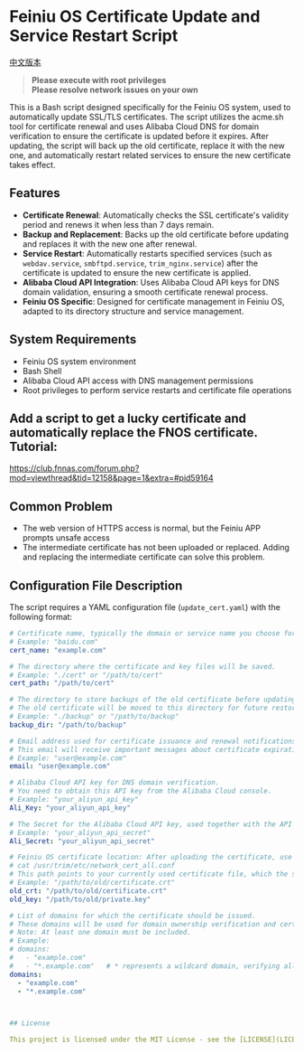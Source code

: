 # Feiniu OS Certificate Update and Service Restart Script

[中文版本](README.md)

> **Please execute with root privileges**  
> **Please resolve network issues on your own**

This is a Bash script designed specifically for the Feiniu OS system, used to automatically update SSL/TLS certificates. The script utilizes the acme.sh tool for certificate renewal and uses Alibaba Cloud DNS for domain verification to ensure the certificate is updated before it expires. After updating, the script will back up the old certificate, replace it with the new one, and automatically restart related services to ensure the new certificate takes effect.

## Features

- **Certificate Renewal**: Automatically checks the SSL certificate's validity period and renews it when less than 7 days remain.
- **Backup and Replacement**: Backs up the old certificate before updating and replaces it with the new one after renewal.
- **Service Restart**: Automatically restarts specified services (such as `webdav.service`, `smbftpd.service`, `trim_nginx.service`) after the certificate is updated to ensure the new certificate is applied.
- **Alibaba Cloud API Integration**: Uses Alibaba Cloud API keys for DNS domain validation, ensuring a smooth certificate renewal process.
- **Feiniu OS Specific**: Designed for certificate management in Feiniu OS, adapted to its directory structure and service management.

## System Requirements

- Feiniu OS system environment
- Bash Shell
- Alibaba Cloud API access with DNS management permissions
- Root privileges to perform service restarts and certificate file operations


## Add a script to get a lucky certificate and automatically replace the FNOS certificate. Tutorial:
https://club.fnnas.com/forum.php?mod=viewthread&tid=12158&page=1&extra=#pid59164

## Common Problem

- The web version of HTTPS access is normal, but the Feiniu APP prompts unsafe access
- The intermediate certificate has not been uploaded or replaced. Adding and replacing the intermediate certificate can solve this problem.

## Configuration File Description

The script requires a YAML configuration file (`update_cert.yaml`) with the following format:

```yaml
# Certificate name, typically the domain or service name you choose for the certificate.
# Example: "baidu.com"
cert_name: "example.com"

# The directory where the certificate and key files will be saved.
# Example: "./cert" or "/path/to/cert"
cert_path: "/path/to/cert"

# The directory to store backups of the old certificate before updating.
# The old certificate will be moved to this directory for future restoration or inspection.
# Example: "./backup" or "/path/to/backup"
backup_dir: "/path/to/backup"

# Email address used for certificate issuance and renewal notifications.
# This email will receive important messages about certificate expiration and updates.
# Example: "user@example.com"
email: "user@example.com"

# Alibaba Cloud API key for DNS domain verification.
# You need to obtain this API key from the Alibaba Cloud console.
# Example: "your_aliyun_api_key"
Ali_Key: "your_aliyun_api_key"

# The Secret for the Alibaba Cloud API key, used together with the API key.
# Example: "your_aliyun_api_secret"
Ali_Secret: "your_aliyun_api_secret"

# Feiniu OS certificate location: After uploading the certificate, use this command to find it:  
# cat /usr/trim/etc/network_cert_all.conf
# This path points to your currently used certificate file, which the script will check to determine if an update is needed.
# Example: "/path/to/old/certificate.crt"
old_crt: "/path/to/old/certificate.crt"
old_key: "/path/to/old/private.key"

# List of domains for which the certificate should be issued.
# These domains will be used for domain ownership verification and certificate generation.
# Note: At least one domain must be included.
# Example:
# domains:
#   - "example.com"
#   - "*.example.com"   # * represents a wildcard domain, verifying all second-level domains under this domain
domains:
  - "example.com"
  - "*.example.com"



## License

This project is licensed under the MIT License - see the [LICENSE](LICENSE) file for details.
